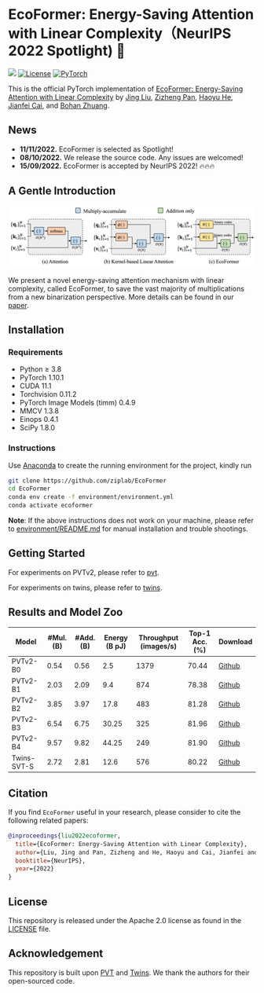 # EcoFormer: Energy-Saving Attention with Linear Complexity（NeurIPS 2022 Spotlight) 🚀
<a href="https://arxiv.org/abs/2209.09004"><img src="https://img.shields.io/badge/arXiv-2209.09004-b31b1b.svg" height=22.5></a> 
[![License](https://img.shields.io/badge/License-Apache_2.0-blue.svg)](https://opensource.org/licenses/Apache-2.0) 
<a href="https://pytorch.org/get-started/locally/"><img alt="PyTorch" src="https://img.shields.io/badge/PyTorch-ee4c2c?logo=pytorch&logoColor=white"></a>

This is the official PyTorch implementation of [EcoFormer: Energy-Saving Attention with Linear Complexity](https://arxiv.org/abs/2209.09004) by [Jing Liu](https://scholar.google.com/citations?user=-lHaZH4AAAAJ&hl=en), [Zizheng Pan](https://scholar.google.com.au/citations?user=w_VMopoAAAAJ&hl=en), [Haoyu He](https://scholar.google.com.au/citations?user=aU1zMhUAAAAJ&hl=en), [Jianfei Cai](https://scholar.google.com/citations?user=N6czCoUAAAAJ&hl=en), and [Bohan Zhuang](https://scholar.google.com.au/citations?user=DFuDBBwAAAAJ).

## News

- **11/11/2022.** EcoFormer is selected as Spotlight!
- **08/10/2022.** We release the source code. Any issues are welcomed!
- **15/09/2022.** EcoFormer is accepted by NeurIPS 2022! 🔥🔥🔥

## A Gentle Introduction
![EcoFormer](framework.png)

We present a novel energy-saving attention mechanism with linear complexity, called EcoFormer, to save the vast majority of multiplications from a new binarization perspective. More details can be found in our [paper](https://arxiv.org/abs/2209.09004).

## Installation

### Requirements

- Python ≥ 3.8
- PyTorch 1.10.1
- CUDA 11.1
- Torchvision 0.11.2
- PyTorch Image Models (timm) 0.4.9
- MMCV 1.3.8
- Einops 0.4.1
- SciPy 1.8.0

### Instructions

Use [Anaconda](https://www.anaconda.com) to create the running environment for the project, kindly run

```bash
git clone https://github.com/ziplab/EcoFormer
cd EcoFormer
conda env create -f environment/environment.yml
conda activate ecoformer
```

**Note**: If the above instructions does not work on your machine, please refer to [environment/README.md](./environment/README.md) for manual installation and trouble shootings.

## Getting Started

For experiments on PVTv2, please refer to [pvt](./pvt).

For experiments on twins, please refer to [twins](./twins).

## Results and Model Zoo

| Model       | #Mul. (B) | #Add. (B) | Energy (B pJ) | Throughput (images/s) | Top-1 Acc. (%) | Download                                                                                       |
| ----------- | --------- | --------- | ------------- | --------------------- | -------------- | ---------------------------------------------------------------------------------------------- |
| PVTv2-B0    | 0.54      | 0.56      | 2.5           | 1379                  | 70.44          | [Github](https://github.com/ziplab/EcoFormer/releases/download/v1.0/pvtv2_b0_ecoformer.pth)    |
| PVTv2-B1    | 2.03      | 2.09      | 9.4           | 874                   | 78.38          | [Github](https://github.com/ziplab/EcoFormer/releases/download/v1.0/pvtv2_b1_ecoformer.pth)    |
| PVTv2-B2    | 3.85      | 3.97      | 17.8          | 483                   | 81.28          | [Github](https://github.com/ziplab/EcoFormer/releases/download/v1.0/pvtv2_b2_ecoformer.pth)    |
| PVTv2-B3    | 6.54      | 6.75      | 30.25         | 325                   | 81.96          | [Github](https://github.com/ziplab/EcoFormer/releases/download/v1.0/pvtv2_b3_ecoformer.pth)    |
| PVTv2-B4    | 9.57      | 9.82      | 44.25         | 249                   | 81.90          | [Github](https://github.com/ziplab/EcoFormer/releases/download/v1.0/pvtv2_b4_ecoformer.pth)    |
| Twins-SVT-S | 2.72      | 2.81      | 12.6          | 576                   | 80.22          | [Github](https://github.com/ziplab/EcoFormer/releases/download/v1.0/twins_svt_s_ecoformer.pth) |

## Citation
If you find ``EcoFormer`` useful in your research, please consider to cite the following related papers:

```BibTeX
@inproceedings{liu2022ecoformer,
  title={EcoFormer: Energy-Saving Attention with Linear Complexity},
  author={Liu, Jing and Pan, Zizheng and He, Haoyu and Cai, Jianfei and Zhuang, Bohan},
  booktitle={NeurIPS},
  year={2022}
}
```

## License

This repository is released under the Apache 2.0 license as found in the [LICENSE](./LICENSE) file.

## Acknowledgement

This repository is built upon [PVT](https://github.com/whai362/PVT) and [Twins](https://github.com/Meituan-AutoML/Twins). We thank the authors for their open-sourced code.
